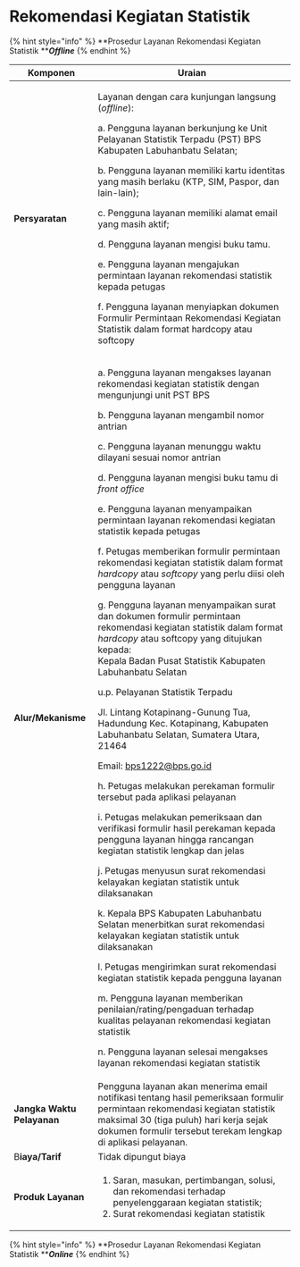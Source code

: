 # Rekomendasi Kegiatan Statistik



{% hint style="info" %}
**Prosedur Layanan Rekomendasi Kegiatan Statistik **_**Offline**_
{% endhint %}



| Komponen                   | Uraian                                                                                                                                                                                                                                                                                                                                                                                                                                                                                                                                                                                                                                                                                                                                                                                                                                                                                                                                                                                                                                                                                                                                                                                                                                                                                                                                                                                                                                                                                                                                                                                                                                                                                                                                                                                                                                                                           |
| -------------------------- | -------------------------------------------------------------------------------------------------------------------------------------------------------------------------------------------------------------------------------------------------------------------------------------------------------------------------------------------------------------------------------------------------------------------------------------------------------------------------------------------------------------------------------------------------------------------------------------------------------------------------------------------------------------------------------------------------------------------------------------------------------------------------------------------------------------------------------------------------------------------------------------------------------------------------------------------------------------------------------------------------------------------------------------------------------------------------------------------------------------------------------------------------------------------------------------------------------------------------------------------------------------------------------------------------------------------------------------------------------------------------------------------------------------------------------------------------------------------------------------------------------------------------------------------------------------------------------------------------------------------------------------------------------------------------------------------------------------------------------------------------------------------------------------------------------------------------------------------------------------------------------- |
| **Persyaratan**            | <p>Layanan dengan cara kunjungan langsung (<em>offline</em>):</p><p>a.   Pengguna layanan berkunjung ke Unit Pelayanan Statistik Terpadu (PST) BPS Kabupaten Labuhanbatu Selatan;</p><p>b.   Pengguna layanan memiliki kartu identitas yang masih berlaku (KTP, SIM, Paspor, dan lain-lain);</p><p>c.   Pengguna layanan memiliki alamat email yang masih aktif;</p><p>d.   Pengguna layanan mengisi buku tamu.</p><p>e.   Pengguna    layanan    mengajukan    permintaan    layanan rekomendasi statistik kepada petugas</p><p>f.    Pengguna   layanan   menyiapkan   dokumen   Formulir Permintaan Rekomendasi Kegiatan Statistik dalam format hardcopy atau softcopy</p>                                                                                                                                                                                                                                                                                                                                                                                                                                                                                                                                                                                                                                                                                                                                                                                                                                                                                                                                                                                                                                                                                                                                                                                                    |
| **Alur/Mekanisme**         | <p>a. Pengguna layanan mengakses layanan rekomendasi kegiatan statistik dengan mengunjungi unit PST BPS</p><p>b. Pengguna layanan mengambil nomor antrian</p><p>c.  Pengguna layanan menunggu waktu dilayani sesuai nomor antrian</p><p>d. Pengguna layanan mengisi buku tamu di <em>front office</em></p><p>e. Pengguna   layanan   menyampaikan   permintaan   layanan rekomendasi kegiatan statistik kepada petugas</p><p>f.   Petugas memberikan formulir permintaan rekomendasi kegiatan statistik dalam format <em>hardcopy</em> atau <em>softcopy</em> yang perlu diisi oleh pengguna layanan</p><p>g. Pengguna layanan menyampaikan surat dan dokumen formulir permintaan rekomendasi kegiatan statistik dalam format <em>hardcopy</em> atau softcopy yang ditujukan kepada:<br>Kepala Badan Pusat Statistik Kabupaten Labuhanbatu Selatan</p><p>u.p. Pelayanan Statistik Terpadu</p><p>Jl. Lintang Kotapinang-Gunung Tua, Hadundung Kec. Kotapinang, Kabupaten Labuhanbatu Selatan, Sumatera Utara, 21464</p><p>Email: <a href="mailto:bps1222@bps.go.id">bps1222@bps.go.id</a></p><p>h. Petugas melakukan perekaman formulir tersebut pada aplikasi pelayanan</p><p>i. Petugas melakukan pemeriksaan dan verifikasi formulir hasil perekaman kepada pengguna layanan hingga rancangan kegiatan statistik lengkap dan jelas</p><p>j.  Petugas menyusun surat rekomendasi kelayakan kegiatan statistik untuk dilaksanakan</p><p>k. Kepala BPS Kabupaten Labuhanbatu Selatan menerbitkan surat rekomendasi kelayakan kegiatan statistik untuk dilaksanakan</p><p>l. Petugas mengirimkan surat rekomendasi kegiatan statistik kepada pengguna layanan</p><p>m.    Pengguna layanan memberikan penilaian/rating/pengaduan terhadap kualitas pelayanan rekomendasi kegiatan statistik</p><p>n. Pengguna layanan selesai mengakses layanan rekomendasi kegiatan statistik</p> |
| **Jangka Waktu Pelayanan** | Pengguna layanan akan menerima email notifikasi tentang hasil pemeriksaan formulir permintaan rekomendasi kegiatan statistik maksimal 30 (tiga puluh) hari kerja sejak dokumen formulir tersebut terekam lengkap di aplikasi pelayanan.                                                                                                                                                                                                                                                                                                                                                                                                                                                                                                                                                                                                                                                                                                                                                                                                                                                                                                                                                                                                                                                                                                                                                                                                                                                                                                                                                                                                                                                                                                                                                                                                                                          |
| B**iaya/Tarif**            | Tidak dipungut biaya                                                                                                                                                                                                                                                                                                                                                                                                                                                                                                                                                                                                                                                                                                                                                                                                                                                                                                                                                                                                                                                                                                                                                                                                                                                                                                                                                                                                                                                                                                                                                                                                                                                                                                                                                                                                                                                             |
| **Produk Layanan**         | <ol><li>Saran, masukan, pertimbangan, solusi, dan   rekomendasi terhadap penyelenggaraan kegiatan statistik;</li><li>Surat rekomendasi kegiatan statistik</li></ol>                                                                                                                                                                                                                                                                                                                                                                                                                                                                                                                                                                                                                                                                                                                                                                                                                                                                                                                                                                                                                                                                                                                                                                                                                                                                                                                                                                                                                                                                                                                                                                                                                                                                                                              |



{% hint style="info" %}
**Prosedur Layanan Rekomendasi Kegiatan Statistik **_**Online**_
{% endhint %}
